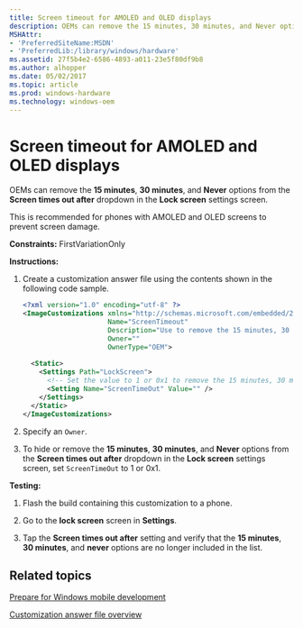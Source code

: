 ```yaml
---
title: Screen timeout for AMOLED and OLED displays
description: OEMs can remove the 15 minutes, 30 minutes, and Never options from the Screen times out after dropdown in the Lock screen settings screen. This is recommended for phones with AMOLED and OLED screens to prevent screen damage.
MSHAttr:
- 'PreferredSiteName:MSDN'
- 'PreferredLib:/library/windows/hardware'
ms.assetid: 27f5b4e2-6586-4893-a011-23e5f80df9b8
ms.author: alhopper
ms.date: 05/02/2017
ms.topic: article
ms.prod: windows-hardware
ms.technology: windows-oem
---
```


# Screen timeout for AMOLED and OLED displays


OEMs can remove the **15 minutes**, **30 minutes**, and **Never** options from the **Screen times out after** dropdown in the **Lock screen** settings screen.

This is recommended for phones with AMOLED and OLED screens to prevent screen damage.

<a href="" id="constraints---firstvariationonly"></a>**Constraints:** FirstVariationOnly  

<a href="" id="instructions-"></a>**Instructions:**  
1.  Create a customization answer file using the contents shown in the following code sample.

    ```XML
    <?xml version="1.0" encoding="utf-8" ?>
    <ImageCustomizations xmlns="http://schemas.microsoft.com/embedded/2004/10/ImageUpdate"  
                         Name="ScreenTimeout"  
                         Description="Use to remove the 15 minutes, 30 minutes, and Never options from the screen time-out option in the Lock screen settings screen."  
                         Owner=""  
                         OwnerType="OEM"> 
      
      <Static>  
        <Settings Path="LockScreen">  
          <!-- Set the value to 1 or 0x1 to remove the 15 minutes, 30 minutes, and Never options from the lock screen settings screen -->
          <Setting Name="ScreenTimeOut" Value="" />  
        </Settings>  
      </Static>
    </ImageCustomizations>
    ```

2.  Specify an `Owner`.

3.  To hide or remove the **15 minutes**, **30 minutes**, and **Never** options from the **Screen times out after** dropdown in the **Lock screen** settings screen, set `ScreenTimeOut` to 1 or 0x1.

<a href="" id="testing-"></a>**Testing:**  
1.  Flash the build containing this customization to a phone.

2.  Go to the **lock screen** screen in **Settings**.

3.  Tap the **Screen times out after** setting and verify that the **15 minutes**, **30 minutes**, and **never** options are no longer included in the list.

## Related topics

[Prepare for Windows mobile development](https://docs.microsoft.com/en-us/windows-hardware/manufacture/mobile/preparing-for-windows-mobile-development)

[Customization answer file overview](https://docs.microsoft.com/en-us/windows-hardware/customize/mobile/mcsf/customization-answer-file)